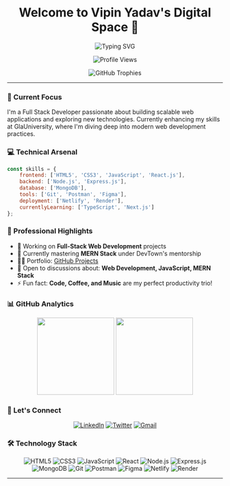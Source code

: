 # <div align="center">Welcome to Vipin Yadav's Digital Space 👋</div>

<div align="center">
  <img src="https://readme-typing-svg.herokuapp.com?font=Fira+Code&weight=600&size=22&pause=1000&color=6C63FF&center=true&vCenter=true&random=false&width=500&lines=Full+Stack+Web+Developer;Building+Innovative+Solutions;Passionate+about+Clean+Code;Learning+%26+Growing+Every+Day" alt="Typing SVG" />
</div>

<p align="center">
  <img src="https://komarev.com/ghpvc/?username=vipinyadav01&label=Profile%20views&color=6C63FF&style=flat" alt="Profile Views" />
</p>

<div align="center">
  <img src="https://github-profile-trophy.vercel.app/?username=vipinyadav3&theme=dracula&column=4&margin-w=15&margin-h=15" alt="GitHub Trophies" />
</div>

---

### 🎯 Current Focus

I'm a Full Stack Developer passionate about building scalable web applications and exploring new technologies. Currently enhancing my skills at GlaUniversity, where I'm diving deep into modern web development practices.

### 💻 Technical Arsenal

```javascript
const skills = {
    frontend: ['HTML5', 'CSS3', 'JavaScript', 'React.js'],
    backend: ['Node.js', 'Express.js'],
    database: ['MongoDB'],
    tools: ['Git', 'Postman', 'Figma'],
    deployment: ['Netlify', 'Render'],
    currentlyLearning: ['TypeScript', 'Next.js']
};
```

### 🌟 Professional Highlights

- 🔭 Working on **Full-Stack Web Development** projects
- 🌱 Currently mastering **MERN Stack** under DevTown's mentorship
- 👨‍💻 Portfolio: [GitHub Projects](https://vipinyadav01.vercel.app/)
- 💬 Open to discussions about: **Web Development, JavaScript, MERN Stack**
- ⚡ Fun fact: **Code, Coffee, and Music** are my perfect productivity trio!

### 📊 GitHub Analytics

<div align="center">
  <img height="180em" src="https://github-readme-stats.vercel.app/api?username=vipinyadav01&show_icons=true&theme=dracula&include_all_commits=true&count_private=true"/>
  <img height="180em" src="https://github-readme-stats.vercel.app/api/top-langs/?username=vipinyadav01&layout=compact&langs_count=7&theme=dracula"/>
</div>

### 🤝 Let's Connect

<div align="center">
  
[![LinkedIn](https://img.shields.io/badge/LinkedIn-0077B5?style=for-the-badge&logo=linkedin&logoColor=white)](https://linkedin.com/in/vipinyadav01)
[![Twitter](https://img.shields.io/badge/Twitter-1DA1F2?style=for-the-badge&logo=twitter&logoColor=white)](https://twitter.com/vipinyadav9m)
[![Gmail](https://img.shields.io/badge/Gmail-D14836?style=for-the-badge&logo=gmail&logoColor=white)](mailto:Vipinyadav9m@gmail.com)
  
</div>

### 🛠️ Technology Stack

<div align="center">

![HTML5](https://img.shields.io/badge/HTML5-E34F26?style=for-the-badge&logo=html5&logoColor=white)
![CSS3](https://img.shields.io/badge/CSS3-1572B6?style=for-the-badge&logo=css3&logoColor=white)
![JavaScript](https://img.shields.io/badge/JavaScript-F7DF1E?style=for-the-badge&logo=javascript&logoColor=black)
![React](https://img.shields.io/badge/React-20232A?style=for-the-badge&logo=react&logoColor=61DAFB)
![Node.js](https://img.shields.io/badge/Node.js-43853D?style=for-the-badge&logo=node.js&logoColor=white)
![Express.js](https://img.shields.io/badge/Express.js-404D59?style=for-the-badge)
![MongoDB](https://img.shields.io/badge/MongoDB-4EA94B?style=for-the-badge&logo=mongodb&logoColor=white)
![Git](https://img.shields.io/badge/Git-F05032?style=for-the-badge&logo=git&logoColor=white)
![Postman](https://img.shields.io/badge/Postman-FF6C37?style=for-the-badge&logo=Postman&logoColor=white)
![Figma](https://img.shields.io/badge/Figma-F24E1E?style=for-the-badge&logo=figma&logoColor=white)
![Netlify](https://img.shields.io/badge/Netlify-00C7B7?style=for-the-badge&logo=netlify&logoColor=white)
![Render](https://img.shields.io/badge/Render-46E3B7?style=for-the-badge&logo=render&logoColor=white)

</div>

---
